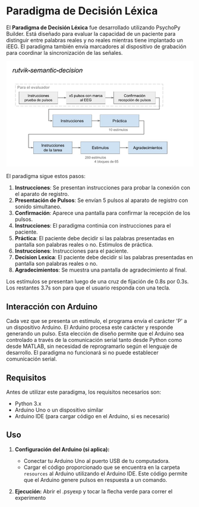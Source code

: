 # Paradigma de Decisión Léxica

El **Paradigma de Decisión Léxica** fue desarrollado utilizando PsychoPy Builder. Está diseñado para evaluar la capacidad de un paciente para distinguir entre palabras reales y no reales mientras tiene implantado un iEEG. El paradigma también envía marcadores al dispositivo de grabación para coordinar la sincronización de las señales.

![Esquema del paradigma](esquema.jpg)

El paradigma sigue estos pasos:
1. **Instrucciones**: Se presentan instrucciones para probar la conexión con el aparato de registro.
2. **Presentación de Pulsos**: Se envían 5 pulsos al aparato de registro con sonido simultaneo.
3. **Confirmación**: Aparece una pantalla para confirmar la recepción de los pulsos.
4. **Instrucciones**: El paradigma continúa con instrucciones para el paciente.
5. **Práctica**: El paciente debe decidir si las palabras presentadas en pantalla son palabras reales o no. Estimulos de práctica.
6. **Instrucciones**: Instrucciones para el paciente.
7. **Decision Lexica**: El paciente debe decidir si las palabras presentadas en pantalla son palabras reales o no.
8. **Agradecimientos**: Se muestra una pantalla de agradecimiento al final.

Los estímulos se presentan luego de una cruz de fijación de 0.8s por 0.3s. Los restantes 3.7s son para que el usuario responda con una tecla.

## Interacción con Arduino
Cada vez que se presenta un estímulo, el programa envía el carácter 'P' a un dispositivo Arduino. El Arduino procesa este carácter y responde generando un pulso. Esta elección de diseño permite que el Arduino sea controlado a través de la comunicación serial tanto desde Python como desde MATLAB, sin necesidad de reprogramarlo según el lenguaje de desarrollo. El paradigma no funcionará si no puede establecer comunicación serial.

## Requisitos

Antes de utilizar este paradigma, los requisitos necesarios son:
- Python 3.x
- Arduino Uno o un dispositivo similar
- Arduino IDE (para cargar código en el Arduino, si es necesario)

## Uso

1. **Configuración del Arduino (si aplica):**
   - Conectar tu Arduino Uno al puerto USB de tu computadora.
   - Cargar el código proporcionado que se encuentra en la carpeta `resources` al Arduino utilizando el Arduino IDE. Este código permite que el Arduino genere pulsos en respuesta a un comando.

2. **Ejecución:**
   Abrir el .psyexp y tocar la flecha verde para correr el experimento